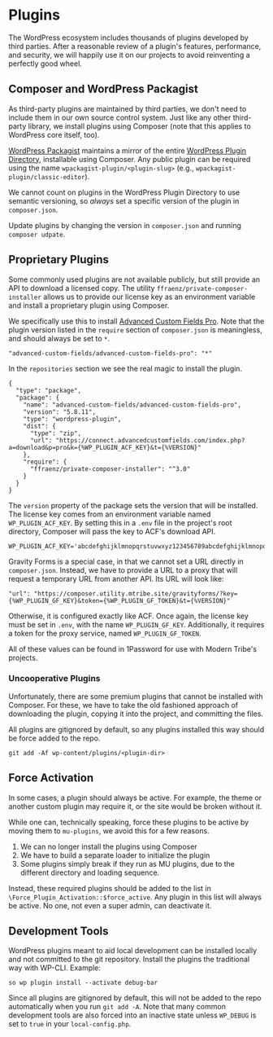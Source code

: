 # Plugins

The WordPress ecosystem includes thousands of plugins developed by third parties. After a reasonable review
of a plugin's features, performance, and security, we will happily use it on our projects to avoid reinventing
a perfectly good wheel.

## Composer and WordPress Packagist

As third-party plugins are maintained by third parties, we don't need to include them in our own source control system.
Just like any other third-party library, we install plugins using Composer (note that this applies to WordPress
core itself, too).

[WordPress Packagist](https://wpackagist.org/) maintains a mirror of the entire [WordPress Plugin
Directory](https://wordpress.org/plugins/), installable using Composer. Any public plugin can be required using
the name `wpackagist-plugin/<plugin-slug>` (e.g., `wpackagist-plugin/classic-editor`).

We cannot count on plugins in the WordPress Plugin Directory to use semantic versioning, so _always_ set a specific
version of the plugin in `composer.json`.

Update plugins by changing the version in `composer.json` and running `composer udpate`.

## Proprietary Plugins

Some commonly used plugins are not available publicly, but still provide an API to download a licensed copy. The
utility `ffraenz/private-composer-installer` allows us to provide our license key as an environment variable and
install a proprietary plugin using Composer.

We specifically use this to install [Advanced Custom Fields Pro](https://www.advancedcustomfields.com/pro/). Note
that the plugin version listed in the `require` section of `composer.json` is meaningless, and should always be
set to `*`.

```
"advanced-custom-fields/advanced-custom-fields-pro": "*"
```

In the `repositories` section we see the real magic to install the plugin.

```
{
  "type": "package",
  "package": {
    "name": "advanced-custom-fields/advanced-custom-fields-pro",
    "version": "5.8.11",
    "type": "wordpress-plugin",
    "dist": {
      "type": "zip",
      "url": "https://connect.advancedcustomfields.com/index.php?a=download&p=pro&k={%WP_PLUGIN_ACF_KEY}&t={%VERSION}"
    },
    "require": {
      "ffraenz/private-composer-installer": "^3.0"
    }
  }
}
```

The `version` property of the package sets the version that will be installed. The license key comes from an
environment variable named `WP_PLUGIN_ACF_KEY`. By setting this in a `.env` file in the project's root directory,
Composer will pass the key to ACF's download API.

```
WP_PLUGIN_ACF_KEY='abcdefghijklmnopqrstuvwxyz123456789abcdefghijklmnopqrstuvwxyz01234567890'
```

Gravity Forms is a special case, in that we cannot set a URL directly in `composer.json`. Instead, we have to provide
a URL to a proxy that will request a temporary URL from another API. Its URL will look like:

```
"url": "https://composer.utility.mtribe.site/gravityforms/?key={%WP_PLUGIN_GF_KEY}&token={%WP_PLUGIN_GF_TOKEN}&t={%VERSION}"
```

Otherwise, it is configured exactly like ACF. Once again, the license key must be set in `.env`, with the name
`WP_PLUGIN_GF_KEY`. Additionally, it requires a token for the proxy service, named `WP_PLUGIN_GF_TOKEN`.

All of these values can be found in 1Password for use with Modern Tribe's projects.

### Uncooperative Plugins

Unfortunately, there are some premium plugins that cannot be installed with Composer. For these, we have to take
the old fashioned approach of downloading the plugin, copying it into the project, and committing the files.

All plugins are gitignored by default, so any plugins installed this way should be force added to the repo.

```
git add -Af wp-content/plugins/<plugin-dir>
```

## Force Activation

In some cases, a plugin should always be active. For example, the theme or another custom plugin may require it, or
the site would be broken without it.

While one can, technically speaking, force these plugins to be active by moving them to `mu-plugins`, we avoid this
for a few reasons.

1. We can no longer install the plugins using Composer
2. We have to build a separate loader to initialize the plugin
3. Some plugins simply break if they run as MU plugins, due to the different directory and loading sequence.

Instead, these required plugins should be added to the list in `\Force_Plugin_Activation::$force_active`. Any plugin
in this list will always be active. No one, not even a super admin, can deactivate it.

## Development Tools

WordPress plugins meant to aid local development can be installed locally and not committed to the git repository.
Install the plugins the traditional way with WP-CLI. Example:

```
so wp plugin install --activate debug-bar
```

Since all plugins are gitignored by default, this will not be added to the repo automatically when you run
`git add -A`. Note that many common development tools are also forced into an inactive state unless `WP_DEBUG`
is set to `true` in your `local-config.php`.
